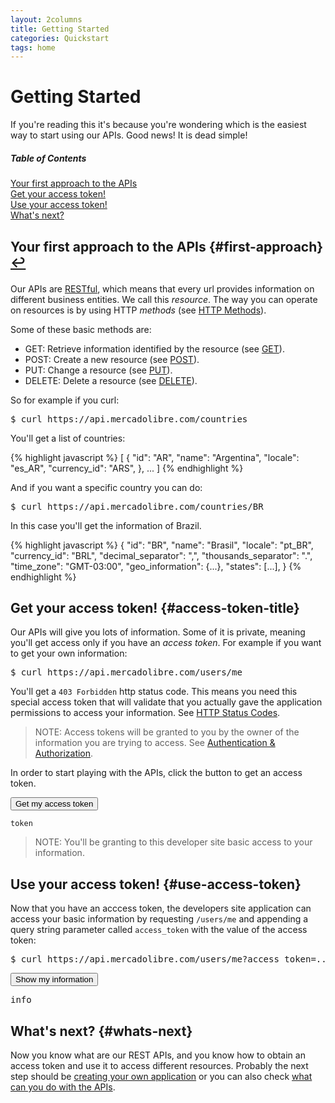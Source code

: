 ```yaml
---
layout: 2columns
title: Getting Started
categories: Quickstart
tags: home
---
```


# Getting Started

If you're reading this it's because you're wondering which is the easiest way to start using our APIs. Good news! It is dead simple!

<div class="contents">
<h5>Table of Contents</h5>

<dl>
  <dt><a href="javascript:void(0)" onClick="goToByScroll('first-approach')">Your first approach to the APIs</a></dt>
  <dt><a href="javascript:void(0)" onClick="goToByScroll('access-token-title')">Get your access token!</a></dt>
  <dt><a href="javascript:void(0)" onClick="goToByScroll('use-access-token')">Use your access token!</a></dt>
  <dt><a href="javascript:void(0)" onClick="goToByScroll('whats-next')">What's next?</a></dt>
</dl>
</div>


## Your first approach to the APIs {#first-approach} <a href="#-ref">&#8617;</a></p>
Our APIs are [RESTful](http://es.wikipedia.org/wiki/Representational_State_Transfer), which means that every url provides information on different business entities. We call this _resource_. The way you can operate on resources is by using HTTP _methods_ (see [HTTP Methods](http://www.w3.org/Protocols/rfc2616/rfc2616-sec9.html#sec9)).  

Some of these basic methods are:
* GET: Retrieve information identified by the resource (see [GET](http://www.w3.org/Protocols/rfc2616/rfc2616-sec9.html#sec9.3)).
* POST: Create a new resource (see [POST](http://www.w3.org/Protocols/rfc2616/rfc2616-sec9.html#sec9.5)).
* PUT: Change a resource (see [PUT](http://www.w3.org/Protocols/rfc2616/rfc2616-sec9.html#sec9.6)).
* DELETE: Delete a resource (see [DELETE](http://www.w3.org/Protocols/rfc2616/rfc2616-sec9.html#sec9.7)).

So for example if you curl:

<pre class="terminal">$ curl https://api.mercadolibre.com/countries</pre>

You'll get a list of countries:
    
{% highlight javascript %}
[
  {
    "id": "AR",
    "name": "Argentina",
    "locale": "es_AR",
    "currency_id": "ARS",
  },
  ...
]
{% endhighlight %}

And if you want a specific country you can do:

<pre class="terminal">$ curl https://api.mercadolibre.com/countries/BR</pre>

In this case you'll get the information of Brazil.

{% highlight javascript %}
{
  "id": "BR",
  "name": "Brasil",
  "locale": "pt_BR",
  "currency_id": "BRL",
  "decimal_separator": ",",
  "thousands_separator": ".",
  "time_zone": "GMT-03:00",
  "geo_information": {...},
  "states": [...],
}
{% endhighlight %}

## Get your access token! {#access-token-title}
Our APIs will give you lots of information. Some of it is private, meaning you'll get access only if you have an _access token_.
For example if you want to get your own information:

<pre class="terminal">$ curl https://api.mercadolibre.com/users/me</pre>

You'll get a `403 Forbidden` http status code. This means you need this special access token that will validate that you actually gave the application permissions to access your information. See [HTTP Status Codes](http://www.w3.org/Protocols/rfc2616/rfc2616-sec10.html).

> NOTE: Access tokens will be granted to you by the owner of the information you are trying to access. See [Authentication & Authorization](/authentication-and-authorization).

In order to start playing with the APIs, click the button to get an access token.
<p><input class="ch-btn ch-btn-small" type="button" id="get-access-token" value="Get my access token" />
<pre id="token"><code id="access_token">token</code></pre></p>

> NOTE: You'll be granting to this developer site basic access to your information.

## Use your access token! {#use-access-token}

Now that you have an acccess token, the developers site application can access your basic information by requesting `/users/me` and appending a query string parameter called `access_token` with the value of the access token:

<pre class="terminal">$ curl https://api.mercadolibre.com/users/me?access_token=...</pre>

<input class="ch-btn ch-btn-small" type="button" id="show-my-info" value="Show my information" />
<p><pre id="me">info</pre></p>

## What's next? {#whats-next}

Now you know what are our REST APIs, and you know how to obtain an access token and use it to access different resources. Probably the next step should be [creating your own application](/creating-your-own-application) or you can also check [what can you do with the APIs](/guides).

<script>
    $(document).ready(function() {
        MELI.init({client_id: 6092});
        MELI.getLoginStatus();
        $('#token').hide();
        $('#me').hide();

        $('#get-access-token').click(function() {
            if(!MELI.getToken()) {
                MELI.login(function() {
                    $('#get-access-token').hide();
                    $('#token').show();
                    $('#access_token').html(MELI.getToken());
                });
            } else {
                $('#get-access-token').hide();
                $('#token').show();
                $('#access_token').html(MELI.getToken());
            }
        });

        $('#show-my-info').click(function() {
            if(!MELI.getToken()) {
                MELI.login(function() {
                    MELI.get('/users/me', null, function(data) {
                        $('#show-my-info').hide();
                        $('#me').html(JSON.stringify(data[2]));
                        $('#me').show();
                    });
                });
            } else {
                MELI.get('/users/me', null, function(data) {
                    $('#show-my-info').hide();
                    $('#me').html(JSON.stringify(data[2]));
                    $('#me').show();
                });
            }
        });
    });
</script>
